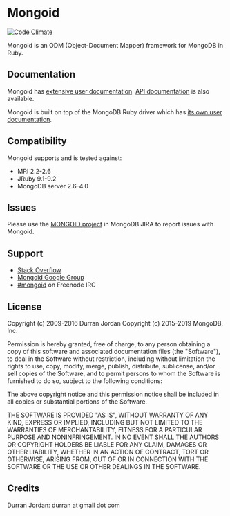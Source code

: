 # Mongoid
[![Code Climate](https://codeclimate.com/github/mongodb/mongoid.svg)](https://codeclimate.com/github/mongodb/mongoid)

Mongoid is an ODM (Object-Document Mapper) framework for MongoDB in Ruby.

Documentation
-------------

Mongoid has [extensive user documentation](https://docs.mongodb.com/mongoid/current/).
[API documentation](http://api.mongodb.com/mongoid/current/) is also available.

Mongoid is built on top of the MongoDB Ruby driver which has
[its own user documentation](https://docs.mongodb.com/ruby-driver/current/).

Compatibility
-------------

Mongoid supports and is tested against:

- MRI 2.2-2.6
- JRuby 9.1-9.2
- MongoDB server 2.6-4.0

Issues
------

Please use the [MONGOID project](https://jira.mongodb.org/browse/MONGOID/)
in MongoDB JIRA to report issues with Mongoid.

Support
-------

* [Stack Overflow](http://stackoverflow.com/questions/tagged/mongoid)
* [Mongoid Google Group](http://groups.google.com/group/mongoid)
* [#mongoid](http://webchat.freenode.net/?channels=mongoid) on Freenode IRC

License
-------

Copyright (c) 2009-2016 Durran Jordan
Copyright (c) 2015-2019 MongoDB, Inc.

Permission is hereby granted, free of charge, to any person obtaining
a copy of this software and associated documentation files (the
"Software"), to deal in the Software without restriction, including
without limitation the rights to use, copy, modify, merge, publish,
distribute, sublicense, and/or sell copies of the Software, and to
permit persons to whom the Software is furnished to do so, subject to
the following conditions:

The above copyright notice and this permission notice shall be
included in all copies or substantial portions of the Software.

THE SOFTWARE IS PROVIDED "AS IS", WITHOUT WARRANTY OF ANY KIND,
EXPRESS OR IMPLIED, INCLUDING BUT NOT LIMITED TO THE WARRANTIES OF
MERCHANTABILITY, FITNESS FOR A PARTICULAR PURPOSE AND
NONINFRINGEMENT. IN NO EVENT SHALL THE AUTHORS OR COPYRIGHT HOLDERS BE
LIABLE FOR ANY CLAIM, DAMAGES OR OTHER LIABILITY, WHETHER IN AN ACTION
OF CONTRACT, TORT OR OTHERWISE, ARISING FROM, OUT OF OR IN CONNECTION
WITH THE SOFTWARE OR THE USE OR OTHER DEALINGS IN THE SOFTWARE.

Credits
-------

Durran Jordan: durran at gmail dot com
